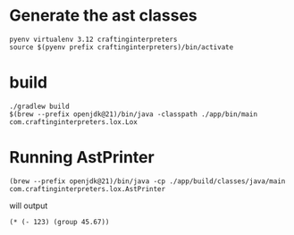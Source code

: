 
# Generate the ast classes 


```
pyenv virtualenv 3.12 craftinginterpreters
source $(pyenv prefix craftinginterpreters)/bin/activate
```





# build

```
./gradlew build
$(brew --prefix openjdk@21)/bin/java -classpath ./app/bin/main com.craftinginterpreters.lox.Lox
```

# Running AstPrinter

```
(brew --prefix openjdk@21)/bin/java -cp ./app/build/classes/java/main com.craftinginterpreters.lox.AstPrinter
```

will output

```
(* (- 123) (group 45.67))
```
